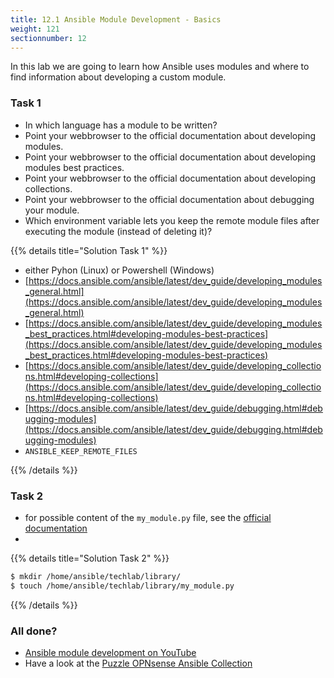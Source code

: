 ```yaml
---
title: 12.1 Ansible Module Development - Basics
weight: 121
sectionnumber: 12
---
```


In this lab we are going to learn how Ansible uses modules and where to find information about developing a custom module.

### Task 1

* In which language has a module to be written?
* Point your webbrowser to the official documentation about developing modules.
* Point your webbrowser to the official documentation about developing modules best practices.
* Point your webbrowser to the official documentation about developing collections.
* Point your webbrowser to the official documentation about debugging your module.
* Which environment variable lets you keep the remote module files after executing the module (instead of deleting it)?

{{% details title="Solution Task 1" %}}

* either Pyhon (Linux) or Powershell (Windows)
* [https://docs.ansible.com/ansible/latest/dev_guide/developing_modules_general.html](https://docs.ansible.com/ansible/latest/dev_guide/developing_modules_general.html)
* [https://docs.ansible.com/ansible/latest/dev_guide/developing_modules_best_practices.html#developing-modules-best-practices](https://docs.ansible.com/ansible/latest/dev_guide/developing_modules_best_practices.html#developing-modules-best-practices)
* [https://docs.ansible.com/ansible/latest/dev_guide/developing_collections.html#developing-collections](https://docs.ansible.com/ansible/latest/dev_guide/developing_collections.html#developing-collections)
* [https://docs.ansible.com/ansible/latest/dev_guide/debugging.html#debugging-modules](https://docs.ansible.com/ansible/latest/dev_guide/debugging.html#debugging-modules)
* `ANSIBLE_KEEP_REMOTE_FILES`

{{% /details %}}

### Task 2

* for possible content of the `my_module.py` file, see the [official documentation](https://docs.ansible.com/ansible/latest/dev_guide/developing_modules_general.html#creating-a-module) 
* 

{{% details title="Solution Task 2" %}}

```bash
$ mkdir /home/ansible/techlab/library/
$ touch /home/ansible/techlab/library/my_module.py
```
{{% /details %}}

### All done?

* [Ansible module development on YouTube](https://www.youtube.com/results?search_query=ansible+module+development)
* Have a look at the [Puzzle OPNsense Ansible Collection](https://github.com/puzzle/puzzle.opnsense)
